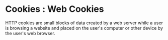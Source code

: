 # Cookies : Web Cookies 

HTTP cookies are small blocks of data created by a web server while a user is browsing a website and placed on the user's computer or other device by the user's web browser.



